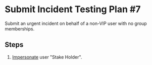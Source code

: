 # Submit Incident Testing Plan #7

Submit an urgent incident on behalf of a non-VIP user with no group memberships.

## Steps

1. [Impersonate](../Impersonation.md) user "Stake Holder".
